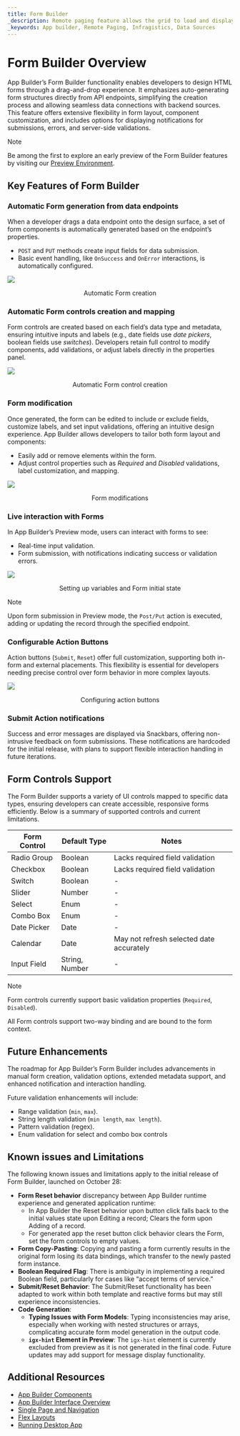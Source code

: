 ```yaml
---
title: Form Builder
_description: Remote paging feature allows the grid to load and display data dynamically, fetching only a portion of the data from the server as needed
_keywords: App builder, Remote Paging, Infragistics, Data Sources
---
```


# Form Builder Overview
App Builder’s Form Builder functionality enables developers to design HTML forms through a drag-and-drop experience. It emphasizes auto-generating form structures directly from API endpoints, simplifying the creation process and allowing seamless data connections with backend sources. This feature offers extensive flexibility in form layout, component customization, and includes options for displaying notifications for submissions, errors, and server-side validations.

> [!NOTE]
> Be among the first to explore an early preview of the Form Builder features by visiting our [Preview Environment](https://preview.appbuilder.dev/).

## Key Features of Form Builder
### Automatic Form generation from data endpoints
When a developer drags a data endpoint onto the design surface, a set of form components is automatically generated based on the endpoint’s properties.
- `POST` and `PUT` methods create input fields for data submission.
- Basic event handling, like `OnSuccess` and `OnError` interactions, is automatically configured.

<img class="box-shadow" src="../images/using-data-in-your-app/automatinc-form-creation.gif" />
<p style="text-align:center;">Automatic Form creation</p>

### Automatic Form controls creation and mapping
Form controls are created based on each field’s data type and metadata, ensuring intuitive inputs and labels (e.g., date fields use *date pickers*, boolean fields use *switches*). Developers retain full control to modify components, add validations, or adjust labels directly in the properties panel.

<img class="box-shadow" src="../images/using-data-in-your-app/automatinc-form-controls.png" />
<p style="text-align:center;">Automatic Form control creation</p>

### Form modification
Once generated, the form can be edited to include or exclude fields, customize labels, and set input validations, offering an intuitive design experience. App Builder allows developers to tailor both form layout and components:
- Easily add or remove elements within the form.
- Adjust control properties such as *Required* and *Disabled* validations, label customization, and mapping.

<img class="box-shadow" src="../images/using-data-in-your-app/form-modifications.gif" />
<p style="text-align:center;">Form modifications</p>

### Live interaction with Forms
In App Builder’s Preview mode, users can interact with forms to see:
- Real-time input validation.
- Form submission, with notifications indicating success or validation errors.

<img class="box-shadow" src="../images/using-data-in-your-app/setting-up-variables-and-form-initial-state.gif" />
<p style="text-align:center;">Setting up variables and Form initial state</p>


> [!NOTE]
> Upon form submission in Preview mode, the `Post/Put` action is executed, adding or updating the record through the specified endpoint.

### Configurable Action Buttons
Action buttons (`Submit`, `Reset`) offer full customization, supporting both in-form and external placements. This flexibility is essential for developers needing precise control over form behavior in more complex layouts.


<img class="box-shadow" src="../images/using-data-in-your-app/configuring-action-buttons.png" />
<p style="text-align:center;">Configuring action buttons</p>


### Submit Action notifications
Success and error messages are displayed via Snackbars, offering non-intrusive feedback on form submissions. These notifications are hardcoded for the initial release, with plans to support flexible interaction handling in future iterations.

## Form Controls Support
The Form Builder supports a variety of UI controls mapped to specific data types, ensuring developers can create accessible, responsive forms efficiently. Below is a summary of supported controls and current limitations.

| Form Control  | Default Type  | Notes                                    |
|---------------|---------------|------------------------------------------|
| Radio Group   | Boolean       | Lacks required field validation          |
| Checkbox      | Boolean       | Lacks required field validation          |
| Switch        | Boolean       | -                                        |
| Slider        | Number        | -                                        |
| Select        | Enum          | -                                        |
| Combo Box     | Enum          | -                                        |
| Date Picker   | Date          | -                                        |
| Calendar      | Date          | May not refresh selected date accurately |
| Input Field   | String, Number| -                                        |

> [!NOTE]
> Form controls currently support basic validation properties (`Required`, `Disabled`). 

All Form controls support two-way binding and are bound to the form context.

## Future Enhancements
The roadmap for App Builder’s Form Builder includes advancements in manual form creation, validation options, extended metadata support, and enhanced notification and interaction handling.

Future validation enhancements will include:
- Range validation (`min`, `max`).
- String length validation (`min length`, `max length`).
- Pattern validation (regex).
- Enum validation for select and combo box controls

## Known issues and Limitations
The following known issues and limitations apply to the initial release of Form Builder, launched on October 28:

- **Form Reset behavior** discrepancy between App Builder runtime experience and generated application runtime:
    - In App Builder the Reset behavior upon button click falls back to the initial values state upon Editing a record; Clears the form upon Adding of a record.
    - For generated app the reset button click behavior clears the Form, set the form controls to empty values.
- **Form Copy-Pasting**: Copying and pasting a form currently results in the original form losing its data bindings, which transfer to the newly pasted form instance.
- **Boolean Required Flag**: There is ambiguity in implementing a required Boolean field, particularly for cases like “accept terms of service.”
- **Submit/Reset Behavior**: The Submit/Reset functionality has been adapted to work within both template and reactive forms but may still experience inconsistencies.
- **Code Generation**:
    - **Typing Issues with Form Models**: Typing inconsistencies may arise, especially when working with nested structures or arrays, complicating accurate form model generation in the output code.
    - **`igx-hint` Element in Preview**: The `igx-hint` element is currently excluded from preview as it is not generated in the final code. Future updates may add support for message display functionality.

## Additional Resources

<div class="divider--half"></div>

* [App Builder Components](../indigo-design-app-builder-components.md)
* [App Builder Interface Overview](../interface-overview.md)
* [Single Page and Navigation](../single-page-apps-and-navigation.md)
* [Flex Layouts](../flex-layouts/flex-layouts.md)
* [Running Desktop App](../running-desktop-app.md)
